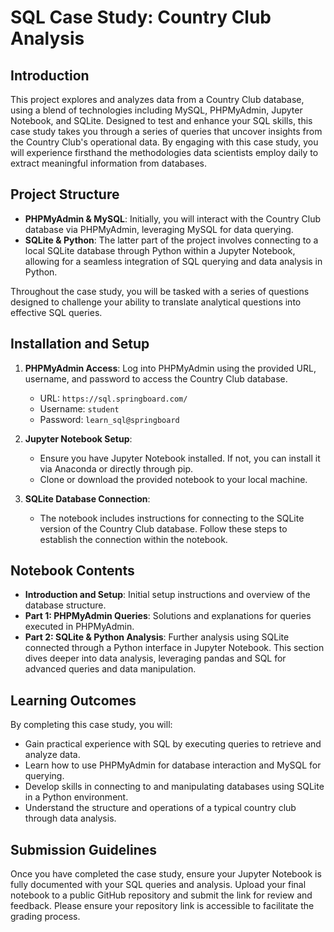 # SQL Case Study: Country Club Analysis

## Introduction

This project explores and analyzes data from a Country Club database, using a blend of technologies including MySQL, PHPMyAdmin, Jupyter Notebook, and SQLite. Designed to test and enhance your SQL skills, this case study takes you through a series of queries that uncover insights from the Country Club's operational data. By engaging with this case study, you will experience firsthand the methodologies data scientists employ daily to extract meaningful information from databases.

## Project Structure

- **PHPMyAdmin & MySQL**: Initially, you will interact with the Country Club database via PHPMyAdmin, leveraging MySQL for data querying.
- **SQLite & Python**: The latter part of the project involves connecting to a local SQLite database through Python within a Jupyter Notebook, allowing for a seamless integration of SQL querying and data analysis in Python.

Throughout the case study, you will be tasked with a series of questions designed to challenge your ability to translate analytical questions into effective SQL queries.

## Installation and Setup

1. **PHPMyAdmin Access**: Log into PHPMyAdmin using the provided URL, username, and password to access the Country Club database.
   - URL: `https://sql.springboard.com/`
   - Username: `student`
   - Password: `learn_sql@springboard`

2. **Jupyter Notebook Setup**:
   - Ensure you have Jupyter Notebook installed. If not, you can install it via Anaconda or directly through pip.
   - Clone or download the provided notebook to your local machine.

3. **SQLite Database Connection**:
   - The notebook includes instructions for connecting to the SQLite version of the Country Club database. Follow these steps to establish the connection within the notebook.

## Notebook Contents

- **Introduction and Setup**: Initial setup instructions and overview of the database structure.
- **Part 1: PHPMyAdmin Queries**: Solutions and explanations for queries executed in PHPMyAdmin.
- **Part 2: SQLite & Python Analysis**: Further analysis using SQLite connected through a Python interface in Jupyter Notebook. This section dives deeper into data analysis, leveraging pandas and SQL for advanced queries and data manipulation.

## Learning Outcomes

By completing this case study, you will:

- Gain practical experience with SQL by executing queries to retrieve and analyze data.
- Learn how to use PHPMyAdmin for database interaction and MySQL for querying.
- Develop skills in connecting to and manipulating databases using SQLite in a Python environment.
- Understand the structure and operations of a typical country club through data analysis.

## Submission Guidelines

Once you have completed the case study, ensure your Jupyter Notebook is fully documented with your SQL queries and analysis. Upload your final notebook to a public GitHub repository and submit the link for review and feedback. Please ensure your repository link is accessible to facilitate the grading process.

